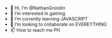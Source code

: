 - 👋 Hi, I’m @NathanGrondin
- 👀 I’m interested in gaming
- 🌱 I’m currently learning JAVASCRIPT
- 💞️ I’m looking to collaborate on EVEREYTHING
- 📫 How to reach me PH

<!---
NathanGrondin/NathanGrondin is a ✨ special ✨ repository because its `README.md` (this file) appears on your GitHub profile.
You can click the Preview link to take a look at your changes.
--->
